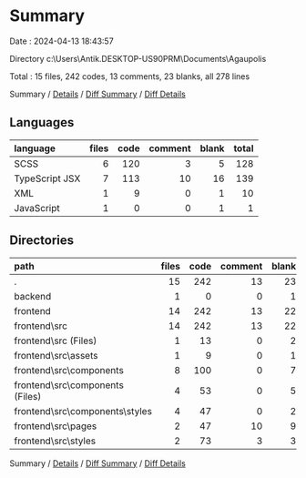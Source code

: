 # Summary

Date : 2024-04-13 18:43:57

Directory c:\\Users\\Antik.DESKTOP-US90PRM\\Documents\\Agaupolis

Total : 15 files,  242 codes, 13 comments, 23 blanks, all 278 lines

Summary / [Details](details.md) / [Diff Summary](diff.md) / [Diff Details](diff-details.md)

## Languages
| language | files | code | comment | blank | total |
| :--- | ---: | ---: | ---: | ---: | ---: |
| SCSS | 6 | 120 | 3 | 5 | 128 |
| TypeScript JSX | 7 | 113 | 10 | 16 | 139 |
| XML | 1 | 9 | 0 | 1 | 10 |
| JavaScript | 1 | 0 | 0 | 1 | 1 |

## Directories
| path | files | code | comment | blank | total |
| :--- | ---: | ---: | ---: | ---: | ---: |
| . | 15 | 242 | 13 | 23 | 278 |
| backend | 1 | 0 | 0 | 1 | 1 |
| frontend | 14 | 242 | 13 | 22 | 277 |
| frontend\\src | 14 | 242 | 13 | 22 | 277 |
| frontend\\src (Files) | 1 | 13 | 0 | 2 | 15 |
| frontend\\src\\assets | 1 | 9 | 0 | 1 | 10 |
| frontend\\src\\components | 8 | 100 | 0 | 7 | 107 |
| frontend\\src\\components (Files) | 4 | 53 | 0 | 5 | 58 |
| frontend\\src\\components\\styles | 4 | 47 | 0 | 2 | 49 |
| frontend\\src\\pages | 2 | 47 | 10 | 9 | 66 |
| frontend\\src\\styles | 2 | 73 | 3 | 3 | 79 |

Summary / [Details](details.md) / [Diff Summary](diff.md) / [Diff Details](diff-details.md)
